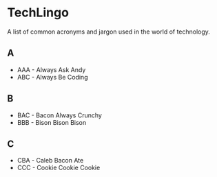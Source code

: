 # TechLingo

A list of common acronyms and jargon used in the world of technology.

## A
- AAA - Always Ask Andy
- ABC - Always Be Coding

## B
- BAC - Bacon Always Crunchy
- BBB - Bison Bison Bison 

## C
- CBA - Caleb Bacon Ate
- CCC - Cookie Cookie Cookie


